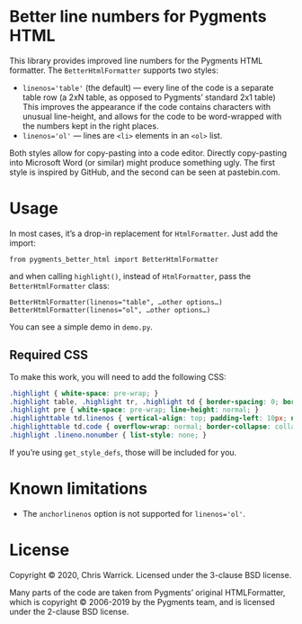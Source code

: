 Better line numbers for Pygments HTML
=====================================

This library provides improved line numbers for the Pygments HTML formatter. The `BetterHtmlFormatter` supports two styles:

* `linenos='table'` (the default) — every line of the code is a separate table row (a 2xN table, as opposed to Pygments’ standard 2x1 table) This improves the appearance if the code contains characters with unusual line-height, and allows for the code to be word-wrapped with the numbers kept in the right places.
* `linenos='ol'` — lines are `<li>` elements in an `<ol>` list.

Both styles allow for copy-pasting into a code editor. Directly copy-pasting into Microsoft Word (or similar) might produce something ugly. The first style is inspired by GitHub, and the second can be seen at pastebin.com.

Usage
=====

In most cases, it’s a drop-in replacement for `HtmlFormatter`. Just add the import:

    from pygments_better_html import BetterHtmlFormatter

and when calling `highlight()`, instead of `HtmlFormatter`, pass the `BetterHtmlFormatter` class:

    BetterHtmlFormatter(linenos="table", …other options…)
    BetterHtmlFormatter(linenos="ol", …other options…)

You can see a simple demo in `demo.py`.

Required CSS
------------

To make this work, you will need to add the following CSS:

```css
.highlight { white-space: pre-wrap; }
.highlight table, .highlight tr, .highlight td { border-spacing: 0; border-collapse: collapse; }
.highlight pre { white-space: pre-wrap; line-height: normal; }
.highlighttable td.linenos { vertical-align: top; padding-left: 10px; user-select: none; }
.highlighttable td.code { overflow-wrap: normal; border-collapse: collapse; }
.highlight .lineno.nonumber { list-style: none; }
```

If you’re using ``get_style_defs``, those will be included for you.

Known limitations
=================

* The `anchorlinenos` option is not supported for `linenos='ol'`.

License
=======

Copyright © 2020, Chris Warrick. Licensed under the 3-clause BSD license.

Many parts of the code are taken from Pygments’ original HTMLFormatter, which is copyright © 2006-2019 by the Pygments team, and is licensed under the 2-clause BSD license.
